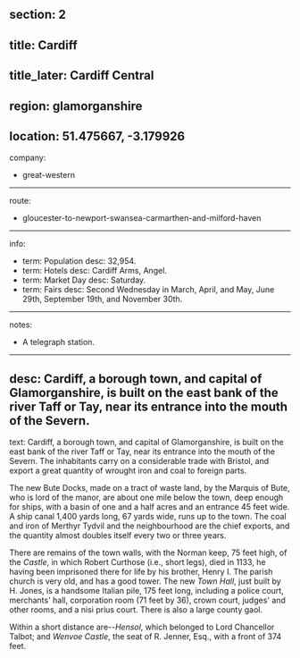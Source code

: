 section: 2
----
title: Cardiff
----
title_later: Cardiff Central
----
region: glamorganshire
----
location: 51.475667, -3.179926
----
company:
- great-western
----
route:
- gloucester-to-newport-swansea-carmarthen-and-milford-haven
----
info:
- term: Population
  desc: 32,954.
- term: Hotels
  desc: Cardiff Arms, Angel.
- term: Market Day
  desc: Saturday.
- term: Fairs
  desc: Second Wednesday in March, April, and May, June 29th, September 19th, and November 30th.
----
notes:
- A telegraph station.
----
desc: Cardiff, a borough town, and capital of Glamorganshire, is built on the east bank of the river Taff or Tay, near its entrance into the mouth of the Severn.
----
text: Cardiff, a borough town, and capital of Glamorganshire, is built on the east bank of the river Taff or Tay, near its entrance into the mouth of the Severn. The inhabitants carry on a considerable trade with Bristol, and export a great quantity of wrought iron and coal to foreign parts.

The new Bute Docks, made on a tract of waste land, by the Marquis of Bute, who is lord of the manor, are about one mile below the town, deep enough for ships, with a basin of one and a half acres and an entrance 45 feet wide. A ship canal 1,400 yards long, 67 yards wide, runs up to the town. The coal and iron of Merthyr Tydvil and the neighbourhood are the chief exports, and the quantity almost doubles itself every two or three years.

There are remains of the town walls, with the Norman keep, 75 feet high, of the *Castle*, in which Robert Curthose (i.e., short legs), died in 1133, he having been imprisoned there for life by his brother, Henry I. The parish church is very old, and has a good tower. The new *Town Hall*, just built by H. Jones, is a handsome Italian pile, 175 feet long, including a police court, merchants' hall, corporation room (71 feet by 36), crown court, judges' and other rooms, and a nisi prius court. There is also a large county gaol.

Within a short distance are--*Hensol*, which belonged to Lord Chancellor Talbot; and *Wenvoe Castle*, the seat of R. Jenner, Esq., with a front of 374 feet.
